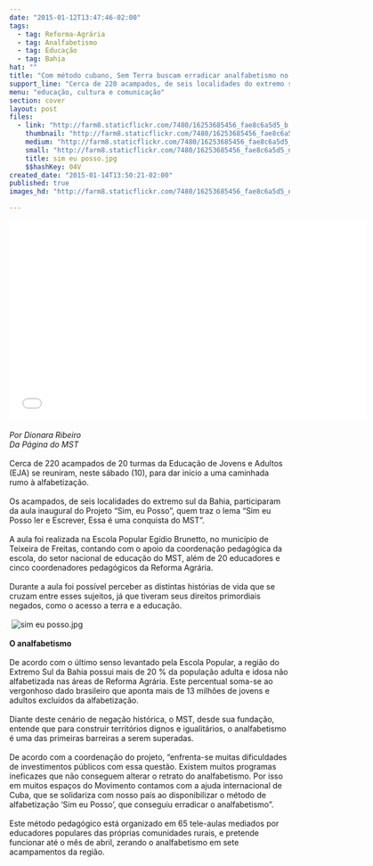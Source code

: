 ```yaml
---
date: "2015-01-12T13:47:46-02:00"
tags:
  - tag: Reforma-Agrária
  - tag: Analfabetismo
  - tag: Educação
  - tag: Bahia
hat: ""
title: "Com método cubano, Sem Terra buscam erradicar analfabetismo no sul da Bahia"
support_line: "Cerca de 220 acampados, de seis localidades do extremo sul da Bahia, participaram do Projeto “Sim, eu Posso”."
menu: "educação, cultura e comunicação"
section: cover
layout: post
files:
  - link: "http://farm8.staticflickr.com/7480/16253685456_fae8c6a5d5_b.jpg"
    thumbnail: "http://farm8.staticflickr.com/7480/16253685456_fae8c6a5d5_t.jpg"
    medium: "http://farm8.staticflickr.com/7480/16253685456_fae8c6a5d5_z.jpg"
    small: "http://farm8.staticflickr.com/7480/16253685456_fae8c6a5d5_n.jpg"
    title: sim eu posso.jpg
    $$hashKey: 04V
created_date: "2015-01-14T13:50:21-02:00"
published: true
images_hd: "http://farm8.staticflickr.com/7480/16253685456_fae8c6a5d5_n.jpg"

---
```

<p><iframe allowfullscreen="" frameborder="0" height="360" src="//www.youtube.com/embed/X8H014lM_mQ" width="640"></iframe><br />
<br />
<em>Por Dionara Ribeiro<br />
Da P&aacute;gina do MST</em><br />
&nbsp;<br />
Cerca de 220 acampados de 20 turmas da Educa&ccedil;&atilde;o de Jovens e Adultos (EJA) se reuniram, neste s&aacute;bado (10), para dar in&iacute;cio a uma caminhada rumo &agrave; alfabetiza&ccedil;&atilde;o.<br />
&nbsp;<br />
Os acampados, de seis localidades do extremo sul da Bahia, participaram da aula inaugural do Projeto &ldquo;Sim, eu Posso&rdquo;, quem traz o lema &ldquo;Sim eu Posso ler e Escrever, Essa &eacute; uma conquista do MST&rdquo;.<br />
&nbsp;<br />
A aula foi realizada na Escola Popular Eg&iacute;dio Brunetto, no munic&iacute;pio de Teixeira de Freitas, contando com o apoio da coordena&ccedil;&atilde;o pedag&oacute;gica da escola, do setor nacional de educa&ccedil;&atilde;o do MST, al&eacute;m de 20 educadores e cinco coordenadores pedag&oacute;gicos da Reforma Agr&aacute;ria.<br />
&nbsp;<br />
Durante a aula foi poss&iacute;vel perceber as distintas hist&oacute;rias de vida que se cruzam entre esses sujeitos, j&aacute; que tiveram seus direitos primordiais negados, como o acesso a terra e a educa&ccedil;&atilde;o.&nbsp;<br />
<br />
&nbsp;<img alt="sim eu posso.jpg" src="http://farm8.staticflickr.com/7480/16253685456_fae8c6a5d5_b.jpg" /><br />
<br />
<strong>O analfabetismo</strong><br />
&nbsp;<br />
De acordo com o &uacute;ltimo senso levantado pela Escola Popular, a regi&atilde;o do Extremo Sul da Bahia possui mais de 20 % da popula&ccedil;&atilde;o adulta e idosa n&atilde;o alfabetizada nas &aacute;reas de Reforma Agr&aacute;ria. Este percentual soma-se ao vergonhoso dado brasileiro que aponta mais de 13 milh&otilde;es de jovens e adultos exclu&iacute;dos da alfabetiza&ccedil;&atilde;o.<br />
&nbsp;<br />
Diante deste cen&aacute;rio de nega&ccedil;&atilde;o hist&oacute;rica, o MST, desde sua funda&ccedil;&atilde;o, entende que para construir territ&oacute;rios dignos e igualit&aacute;rios, o analfabetismo &eacute; uma das primeiras barreiras a serem superadas.&nbsp;<br />
&nbsp;<br />
De acordo com a coordena&ccedil;&atilde;o do projeto, &ldquo;enfrenta-se muitas dificuldades de investimentos p&uacute;blicos com essa quest&atilde;o. Existem muitos programas ineficazes que n&atilde;o conseguem alterar o retrato do analfabetismo. Por isso em muitos espa&ccedil;os do Movimento contamos com a ajuda internacional de Cuba, que se solidariza com nosso pa&iacute;s ao disponibilizar o m&eacute;todo de alfabetiza&ccedil;&atilde;o &lsquo;Sim eu Posso&rsquo;, que conseguiu erradicar o analfabetismo&rdquo;.<br />
&nbsp;<br />
Este m&eacute;todo pedag&oacute;gico est&aacute; organizado em 65 tele-aulas mediados por educadores populares das pr&oacute;prias comunidades rurais, e pretende funcionar at&eacute; o m&ecirc;s de abril, zerando o analfabetismo em sete acampamentos da regi&atilde;o.</p>
